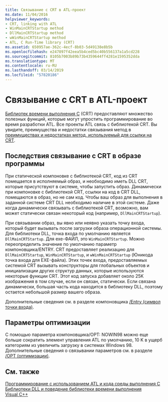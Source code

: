 ```yaml
---
title: Связывание с CRT в ATL-проект
ms.date: 11/04/2016
helpviewer_keywords:
- CRT, linking with ATL
- WinMainCRTStartup method
- DllMainCRTStartup method
- wWinMainCRTStartup method
- ATL, C Run-Time library (CRT)
ms.assetid: 650957ae-362c-4ecf-8b03-5d49138e8b5b
ms.openlocfilehash: e247897f42eea5b4ced5bc40b556137a1a5cd228
ms.sourcegitcommit: 8105b7003b89b73b4359644ff4281e1595352dda
ms.translationtype: MT
ms.contentlocale: ru-RU
ms.lasthandoff: 03/14/2019
ms.locfileid: "57820186"
---
```

# <a name="linking-to-the-crt-in-your-atl-project"></a>Связывание с CRT в ATL-проект

[Библиотек времени выполнения C](../c-runtime-library/crt-library-features.md) (CRT) предоставляют множество полезных функций, которые могут упростить программирование во время разработки ATL. Все проекты ATL связь с библиотекой CRT. Вы увидите, преимущества и недостатки связывания метод в [преимуществах и недостатках метод, используемый для ссылки на CRT](../atl/benefits-and-tradeoffs-of-the-method-used-to-link-to-the-crt.md).

## <a name="effects-of-linking-to-the-crt-on-your-program-image"></a>Последствия связывание с CRT в образе программы

При статической компоновке с библиотекой CRT, код из CRT помещается в исполняемый образ, и необходимо иметь DLL CRT, которые присутствуют в системе, чтобы запустить образ. Динамически при компоновке с библиотекой CRT, ссылки на код в CRT DLL, помещаются в образ, но не сам код. Чтобы ваш образ для выполнения в заданной системе CRT DLL необходимо наличие в этой системе. Даже когда динамически связывать с библиотекой CRT, возможно, вам может статически связан некоторый код (например, `DllMainCRTStartup`).

При связывании образ, вы явно или неявно указать точку входа, который будет вызывать после загрузки образа операционной системы. Для библиотеки DLL, точка входа по умолчанию является `DllMainCRTStartup`. Для exe-ФАЙЛ, это `WinMainCRTStartup`. Можно переопределить значение по умолчанию параметр компоновщика/ENTRY. CRT предоставляет реализацию для `DllMainCRTStartup`, `WinMainCRTStartup`, и `wWinMainCRTStartup` (Юникода точка входа для EXE-файла). Этих точек входа, предоставляемых системой CRT вызывать конструкторы для глобальных объектов и инициализации других структур данных, которые используются некоторые функции CRT. Этот код запуска добавляет около 25K изображения в том случае, если он связан, статически. Если связана динамически, большая часть кода находится в библиотеку DLL, поэтому остается небольшой размер вашего образа.

Дополнительные сведения см. в разделе компоновщика [/Entry (символ точки входа)](../build/reference/entry-entry-point-symbol.md).

## <a name="optimization-options"></a>Параметры оптимизации

С помощью параметра компоновщика/OPT: NOWIN98 можно еще больше сократить элемент управления ATL по умолчанию, 10 K в ущерб категориям из увеличить загрузку в системах Windows 98. Дополнительные сведения о связывании параметров см. в разделе [/OPT (оптимизации)](../build/reference/opt-optimizations.md).

## <a name="see-also"></a>См. также

[Программирование с использованием ATL и кода среды выполнения C](../atl/programming-with-atl-and-c-run-time-code.md)<br/>
[Библиотеки DLL и поведение библиотеки времени выполнения Visual C++](../build/run-time-library-behavior.md)
